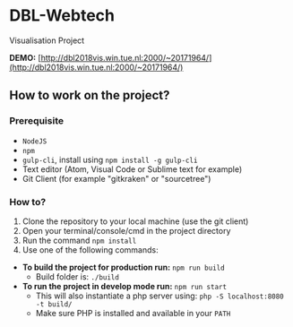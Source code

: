 # DBL-Webtech
Visualisation Project

**DEMO:** [http://dbl2018vis.win.tue.nl:2000/~20171964/](http://dbl2018vis.win.tue.nl:2000/~20171964/)

## How to work on the project?
### Prerequisite
- `NodeJS`
- `npm`
- `gulp-cli`, install using `npm install -g gulp-cli`
- Text editor (Atom, Visual Code or Sublime text for example)
- Git Client (for example "gitkraken" or "sourcetree")

### How to?
1. Clone the repository to your local machine (use the git client)
2. Open your terminal/console/cmd in the project directory
3. Run the command `npm install`
4. Use one of the following commands:
  - **To build the project for production run:** `npm run build`
      - Build folder is: `./build`
  - **To run the project in develop mode run:** `npm run start`
     - This will also instantiate a php server using: `php -S localhost:8080 -t build/`
     - Make sure PHP is installed and available in your `PATH`
